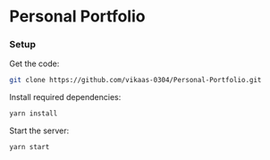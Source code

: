 # Personal Portfolio

### Setup

Get the code:

```bash
git clone https://github.com/vikaas-0304/Personal-Portfolio.git
```

Install required dependencies:

```bash
yarn install
```

Start the server:

```bash
yarn start
```
